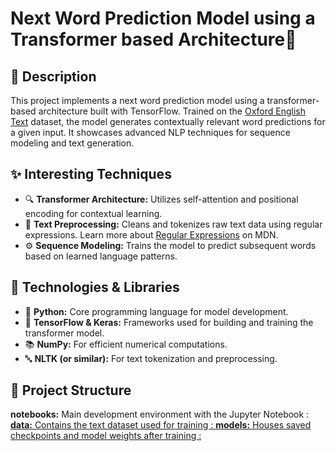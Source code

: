 # Next Word Prediction Model using a Transformer based Architecture🚀 
<!DOCTYPE html>
<html lang="en">
<body>  
  <h2>📄 Description</h2>
  <p>
    This project implements a next word prediction model using a transformer-based architecture built with TensorFlow. Trained on the <a href="./data/Oxford_English_Text.txt">Oxford English Text</a> dataset, the model generates contextually relevant word predictions for a given input. It showcases advanced NLP techniques for sequence modeling and text generation.
  </p>
  
  <h2>✨ Interesting Techniques</h2>
  <ul>
    <li>🔍 <strong>Transformer Architecture:</strong> Utilizes self-attention and positional encoding for contextual learning.</li>
    <li>📝 <strong>Text Preprocessing:</strong> Cleans and tokenizes raw text data using regular expressions. Learn more about <a href="https://developer.mozilla.org/en-US/docs/Web/JavaScript/Guide/Regular_Expressions" target="_blank">Regular Expressions</a> on MDN.</li>
    <li>⚙️ <strong>Sequence Modeling:</strong> Trains the model to predict subsequent words based on learned language patterns.</li>
  </ul>
  
  <h2>🔧 Technologies & Libraries</h2>
  <ul>
    <li>🐍 <strong>Python:</strong> Core programming language for model development.</li>
    <li>🤖 <strong>TensorFlow & Keras:</strong> Frameworks used for building and training the transformer model.</li>
    <li>📚 <strong>NumPy:</strong> For efficient numerical computations.</li>
    <li>🔤 <strong>NLTK (or similar):</strong> For text tokenization and preprocessing.</li>
  </ul>
  
  <h2>📁 Project Structure</h2>
  <p>
  <strong>notebooks:</strong> Main development environment with the Jupyter Notebook :  <a href="Next_word_predictor_Final.ipynb". <br>
  <strong>data:</strong> Contains the text dataset used for training :  <a href="Oxford English Text.txt" . <br>
  <strong>models:</strong> Houses saved checkpoints and model weights after training :  <a href="tokenizer1.pkl" and next_words.karas (file too large to be uploaded on GitHub). <br>
  </p>
</body>
</html>
